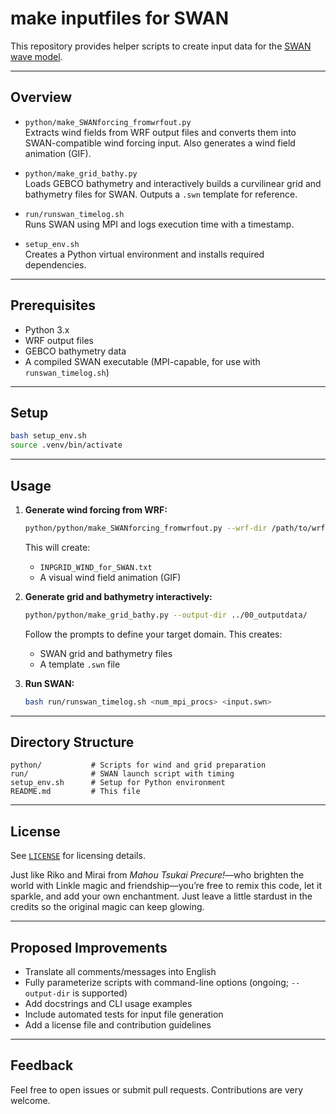 # make inputfiles for SWAN

This repository provides helper scripts to create input data for the [SWAN wave model](https://swanmodel.sourceforge.io/).

---

## Overview

- `python/make_SWANforcing_fromwrfout.py`  
  Extracts wind fields from WRF output files and converts them into SWAN-compatible wind forcing input. Also generates a wind field animation (GIF).
  
- `python/make_grid_bathy.py`  
  Loads GEBCO bathymetry and interactively builds a curvilinear grid and bathymetry files for SWAN. Outputs a `.swn` template for reference.
  
- `run/runswan_timelog.sh`  
  Runs SWAN using MPI and logs execution time with a timestamp.

- `setup_env.sh`  
  Creates a Python virtual environment and installs required dependencies.

---

## Prerequisites

- Python 3.x
- WRF output files
- GEBCO bathymetry data
- A compiled SWAN executable (MPI-capable, for use with `runswan_timelog.sh`)

---

## Setup

```bash
bash setup_env.sh
source .venv/bin/activate
```

---

## Usage

1. **Generate wind forcing from WRF:**

   ```bash
   python/python/make_SWANforcing_fromwrfout.py --wrf-dir /path/to/wrfout/ --output-dir ../00_outputdata/
   ```

   This will create:
   - `INPGRID_WIND_for_SWAN.txt`
   - A visual wind field animation (GIF)

2. **Generate grid and bathymetry interactively:**

   ```bash
   python/python/make_grid_bathy.py --output-dir ../00_outputdata/
   ```

   Follow the prompts to define your target domain. This creates:
   - SWAN grid and bathymetry files
   - A template `.swn` file

3. **Run SWAN:**

   ```bash
   bash run/runswan_timelog.sh <num_mpi_procs> <input.swn>
   ```

---

## Directory Structure

```
python/           # Scripts for wind and grid preparation
run/              # SWAN launch script with timing
setup_env.sh      # Setup for Python environment
README.md         # This file
```

---

## License

See [`LICENSE`](./LICENSE) for licensing details.

Just like Riko and Mirai from *Mahou Tsukai Precure!*—who brighten the world with Linkle magic and friendship—you’re free to remix this code, let it sparkle, and add your own enchantment. Just leave a little stardust in the credits so the original magic can keep glowing.

---

## Proposed Improvements

- Translate all comments/messages into English
- Fully parameterize scripts with command-line options (ongoing; `--output-dir` is supported)
- Add docstrings and CLI usage examples
- Include automated tests for input file generation
- Add a license file and contribution guidelines

---

## Feedback

Feel free to open issues or submit pull requests. Contributions are very welcome.
